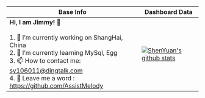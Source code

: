 |Base Info|Dashboard Data|
|----------------------------------------------------------------------|----------------------------------------------------------------------|
| __Hi, I am Jimmy! 👋__<br/><br/>1. 🔭 I’m currently working on ShangHai, China<br/>2. 🌱 I’m currently learning MySql, Egg<br/>3. 📫 How to contact me: sy106011@dingtalk.com<br/>4. 💬 Leave me a word : https://github.com/AssistMelody | [![ShenYuan's github stats](https://github-readme-stats.vercel.app/api?username=ShenYuan&show_icons=true&bg_color=#e76344&theme=dracula)](https://github.com/anuraghazra/github-readme-stats) |
